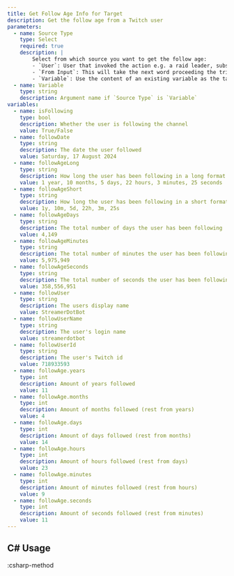 ```yaml
---
title: Get Follow Age Info for Target
description: Get the follow age from a Twitch user
parameters:
  - name: Source Type
    type: Select
    required: true
    description: |
        Select from which source you want to get the follow age:
        - `User`: User that invoked the action e.g. a raid leader, subscriber, point redeemer etc.
        - `From Input`: This will take the next word proceeding the trigger as the username to lookup. This user does not have to be present in the channel
        - `Variable`: Use the content of an existing variable as the target
  - name: Variable
    type: string
    description: Argument name if `Source Type` is `Variable`
variables:
  - name: isFollowing
    type: bool
    description: Whether the user is following the channel
    value: True/False
  - name: followDate
    type: string
    description: The date the user followed
    value: Saturday, 17 August 2024
  - name: followAgeLong
    type: string
    description: How long the user has been following in a long format
    value: 1 year, 10 months, 5 days, 22 hours, 3 minutes, 25 seconds
  - name: followAgeShort
    type: string
    description: How long the user has been following in a short format
    value: 1y, 10m, 5d, 22h, 3m, 25s
  - name: followAgeDays
    type: string
    description: The total number of days the user has been following
    value: 4,149
  - name: followAgeMinutes
    type: string
    description: The total number of minutes the user has been following
    value: 5,975,949
  - name: followAgeSeconds
    type: string
    description: The total number of seconds the user has been following
    value: 358,556,951
  - name: followUser
    type: string
    description: The users display name
    value: StreamerDotBot
  - name: followUserName
    type: string
    description: The user's login name
    value: streamerdotbot
  - name: followUserId
    type: string
    description: The user's Twitch id
    value: 718933593
  - name: followAge.years
    type: int
    description: Amount of years followed
    value: 11
  - name: followAge.months
    type: int
    description: Amount of months followed (rest from years)
    value: 4
  - name: followAge.days
    type: int
    description: Amount of days followed (rest from months)
    value: 14
  - name: followAge.hours
    type: int
    description: Amount of hours followed (rest from days)
    value: 23
  - name: followAge.minutes
    type: int
    description: Amount of minutes followed (rest from hours)
    value: 9
  - name: followAge.seconds
    type: int
    description: Amount of seconds followed (rest from minutes)
    value: 11
---
```


## C# Usage
:csharp-method
